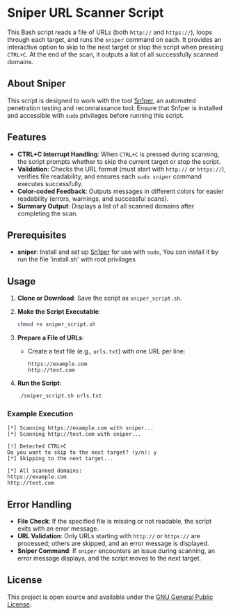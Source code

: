 # Sniper URL Scanner Script

This Bash script reads a file of URLs (both `http://` and `https://`), loops through each target, and runs the `sniper` command on each. It provides an interactive option to skip to the next target or stop the script when pressing `CTRL+C`. At the end of the scan, it outputs a list of all successfully scanned domains.

## About Sniper

This script is designed to work with the tool [Sn1per](https://github.com/1N3/sn1per), an automated penetration testing and reconnaissance tool. Ensure that Sn1per is installed and accessible with `sudo` privileges before running this script.

## Features

- **CTRL+C Interrupt Handling**: When `CTRL+C` is pressed during scanning, the script prompts whether to skip the current target or stop the script.
- **Validation**: Checks the URL format (must start with `http://` or `https://`), verifies file readability, and ensures each `sudo sniper` command executes successfully.
- **Color-coded Feedback**: Outputs messages in different colors for easier readability (errors, warnings, and successful scans).
- **Summary Output**: Displays a list of all scanned domains after completing the scan.

## Prerequisites

- **sniper**: Install and set up [Sn1per](https://github.com/1N3/sn1per) for use with `sudo`, You can install it by run the file 'install.sh' with root privilages

## Usage

1. **Clone or Download**: Save the script as `sniper_script.sh`.

2. **Make the Script Executable**:
    ```bash
    chmod +x sniper_script.sh
    ```

3. **Prepare a File of URLs**:
   - Create a text file (e.g., `urls.txt`) with one URL per line:
     ```plaintext
     https://example.com
     http://test.com
     ```

4. **Run the Script**:
    ```bash
    ./sniper_script.sh urls.txt
    ```

### Example Execution

```plaintext
[*] Scanning https://example.com with sniper...
[*] Scanning http://test.com with sniper...

[!] Detected CTRL+C
Do you want to skip to the next target? (y/n): y
[*] Skipping to the next target...

[*] All scanned domains:
https://example.com
http://test.com
```

## Error Handling

- **File Check**: If the specified file is missing or not readable, the script exits with an error message.
- **URL Validation**: Only URLs starting with `http://` or `https://` are processed; others are skipped, and an error message is displayed.
- **Sniper Command**: If `sniper` encounters an issue during scanning, an error message displays, and the script moves to the next target.

## License

This project is open source and available under the [GNU General Public License](https://www.gnu.org/licenses/gpl-3.0.en.html).
